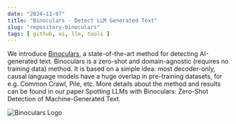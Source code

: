 ```yaml
---
date: "2024-11-07"
title: "Binoculars - Detect LLM Generated Text"
slug: "repository-binoculars"
tags: [ github, ai, llm, tools ]
---
```




We introduce [Binoculars][1], a state-of-the-art method for detecting AI-generated text. Binoculars is a zero-shot and domain-agnostic (requires no training data) method. It is based on a simple idea: most decoder-only, causal language models have a huge overlap in pre-training datasets, for e.g. Common Crawl, Pile, etc. More details about the method and results can be found in our paper Spotting LLMs with Binoculars: Zero-Shot Detection of Machine-Generated Text.

![Binoculars Logo][2]



   [1]: https://github.com/ahans30/Binoculars
   [2]: https://raw.githubusercontent.com/ahans30/Binoculars/main/assets/binoculars.jpg
